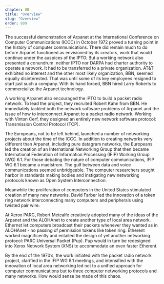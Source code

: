 ```yaml
---
chapter: 08
title: "Overview"
slug: "Overview"
order: 800
---
```


The successful demonstration of Arpanet at the International Conference on Computer Communications (ICCC) in October 1972 proved a turning point in the history of computer communications. There did remain much to do before Arpanet functioned as envisioned by its creators, work that would continue under the auspices of the IPTO. But a working network also presented a conundrum: neither IPTO nor DARPA had charter authority to operate a network. It had to be transferred to a private organization. AT&T exhibited no interest and the other most likely organization, BBN, seemed equally disinterested. That was until some of its key employees resigned to start just such a company. With its hand forced, BBN hired Larry Roberts to commercialize the Arpanet technology.

A working Arpanet also encouraged the IPTO to build a packet radio network. To lead the project, they recruited Robert Kahn from BBN. He immediately tackled both the network software problems of Arpanet and the issue of how to interconnect Arpanet to a packet radio network. Working with Vinton Cerf, they designed an entirely new network software protocol: Transmission Control Protocol (TCP).

The Europeans, not to be left behind, launched a number of networking projects about the time of the ICCC. In addition to creating networks very different than Arpanet, including pure datagram networks, the Europeans led the creation of an International Networking Group that then became International Federation of Information Processing (IFIP) Working Group (WG) 6.1. For those debating the nature of computer communications, IFIP WG 6.1 became a maelstrom. The gulf between data and voice communications seemed unbridgeable. The computer researchers sought harbor in standards making bodies and instigating new networking protocols known as Open System Interconnection.

Meanwhile the proliferation of computers in the United States stimulated creation of many new networks. David Farber led the innovation of a token ring network interconnecting many computers and peripherals using twisted pair wire.

At Xerox PARC, Robert Metcalfe creatively adopted many of the ideas of the Arpanet and the ALOHAnet to create another type of local area network. Ethernet let computers broadcast their packets whenever they wanted as in ALOHAnet - no passing of permission tokens like token ring. Etherent worked magnificently and entailed the design of yet another networking protocol: PARC Universal Packet (Pup). Pup would in turn be redesigned into Xerox Network System (XNS) to accommodate an even faster Etherent.

By the end of the 1970’s, the work initiated with the packet radio network project, clarified in the IFIP WG 6.1 meetings, and intensified with the innovation of local area networking led not to a unified approach for computer communications but to three computer networking protocols and many networks. How would sense be made of this chaos.
